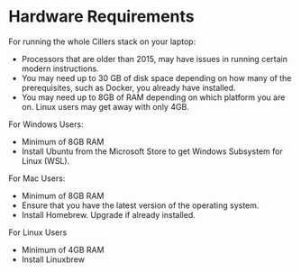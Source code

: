 # Hardware Requirements

For running the whole Cillers stack on your laptop:&#x20;

* Processors that are older than 2015, may have issues in running certain modern instructions.
* You may need up to 30 GB of disk space depending on how many of the prerequisites, such as Docker, you already have installed.&#x20;
* You may need up to 8GB of RAM depending on which platform you are on. Linux users may get away with only 4GB.&#x20;

For Windows Users:

* Minimum of 8GB RAM
* Install Ubuntu from the Microsoft Store to get Windows Subsystem for Linux (WSL).

For Mac Users:

* Minimum of 8GB RAM
* Ensure that you have the latest version of the operating system.
* Install Homebrew. Upgrade if already installed.

For Linux Users

* Minimum of 4GB RAM
* Install Linuxbrew
